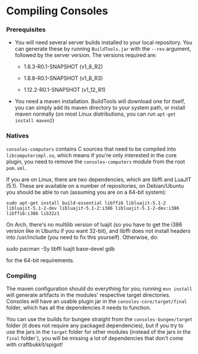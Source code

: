 # Compiling Consoles

### Prerequisites

- You will need several server builds installed to your local repository. You can generate these by running `BuildTools.jar` with the `--rev` argument, followed by the server version. The versions required are:

	- 1.8.3-R0.1-SNAPSHOT (v1_8_R2)

	- 1.8.8-R0.1-SNAPSHOT (v1_8_R3)

	- 1.12.2-R0.1-SNAPSHOT (v1_12_R1)

- You need a maven installation. BuildTools will download one for itself, you can simply add its maven directory to your system path, or install maven normally (on most Linux distributions, you can run `apt-get install maven2`)

### Natives

`consoles-computers` contains C sources that need to be compiled into `libcomputerimpl.so`, which means if you're only interested in the core plugin, you need to remove the `consoles-computers` module from the root `pom.xml`.

If you are on Linux, there are two dependencies, which are libffi and LuaJIT (5.1). These are available on a number of repositories, on Debian/Ubuntu you should be able to run (assuming you are on a 64-bit system):

    sudo apt-get install build-essential libffi6 libluajit-5.1-2 libluajit-5.1-2-dev libluajit-5.1-2:i386 libluajit-5.1-2-dev:i386 libffi6:i386 lib32z1
    
On Arch, there's no multilib version of luajit (so you have to get the i386 version like in Ubuntu if you want 32-bit), and libffi does not install headers into /usr/include (you need to fix this yourself). Otherwise, do:

   sudo pacman -Sy libffi luajit base-devel gdb

for the 64-bit requirements.

### Compiling

The maven configuration should do everything for you; running `mvn install` will generate artifacts in the modules' respective target directories. Consoles will have an usable plugin jar in the `consoles-core/target/final` folder, which has all the dependencies it needs to function.

You can use the builds for bungee straight from the `consoles-bungee/target` folder (it does not require any packaged dependencies), but if you try to use the jars in the `target` folder for other modules (instead of the jars in the `final` folder`), you will be missing a lot of dependencies that don't come with craftbukkit/spigot!
